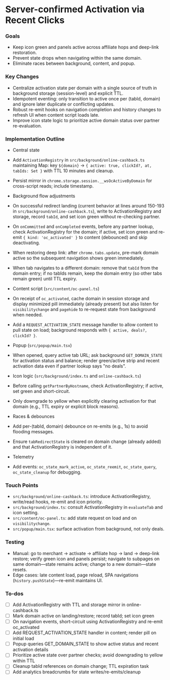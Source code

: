 <!-- cfa72f3b-a16a-4fb5-bc6f-0cc43cc3125f 18d4dc5e-bb87-45ff-b697-f05e3647cb1f -->
# Server-confirmed Activation via Recent Clicks

### Goals

- Keep icon green and panels active across affiliate hops and deep-link restoration.
- Prevent state drops when navigating within the same domain.
- Eliminate races between background, content, and popup.

### Key Changes

- Centralize activation state per domain with a single source of truth in background storage (session-level) and explicit TTL.
- Idempotent eventing: only transition to active once per (tabId, domain) and ignore later duplicate or conflicting updates.
- Robust re-emit hooks on navigation completion and history changes to refresh UI when content script loads late.
- Improve icon state logic to prioritize active domain status over partner re-evaluation.

### Implementation Outline

- Central state
- Add `ActivationRegistry` in `src/background/online-cashback.ts` maintaining Map: key `${domain}` → `{ active: true, clickId?, at, tabIds: Set }` with TTL 10 minutes and cleanup.
- Persist mirror in `chrome.storage.session.__wsOcActiveByDomain` for cross-script reads; include timestamp.

- Background flow adjustments
- On successful redirect landing (current behavior at lines around 150-193 in `src/background/online-cashback.ts`), write to ActivationRegistry and storage, record `tabId`, and set icon green without re-checking partner.
- On `onCommitted` and `onCompleted` events, before any partner lookup, check ActivationRegistry for the domain; if active, set icon green and re-emit `{ kind: 'oc_activated' }` to content (debounced) and skip deactivating.
- When restoring deep link: after `chrome.tabs.update`, pre-mark domain active so the subsequent navigation shows green immediately.
- When tab navigates to a different domain: remove that `tabId` from the domain entry; if no tabIds remain, keep the domain entry (so other tabs remain green) until TTL expiry.

- Content script (`src/content/oc-panel.ts`)
- On receipt of `oc_activated`, cache domain in session storage and display minimized pill immediately (already present) but also listen for `visibilitychange` and `pagehide` to re-request state from background when needed.
- Add a `REQUEST_ACTIVATION_STATE` message handler to allow content to pull state on load; background responds with `{ active, deals?, clickId? }`.

- Popup (`src/popup/main.tsx`)
- When opened, query active tab URL; ask background `GET_DOMAIN_STATE` for activation status and balance; render green/active strip and recent activation data even if partner lookup says "no deals".

- Icon logic (`src/background/index.ts` and `online-cashback.ts`)
- Before calling `getPartnerByHostname`, check ActivationRegistry; if active, set green and short-circuit.
- Only downgrade to yellow when explicitly clearing activation for that domain (e.g., TTL expiry or explicit block reasons).

- Races & debounces
- Add per-(tabId, domain) debounce on re-emits (e.g., 1s) to avoid flooding messages.
- Ensure `tabRedirectState` is cleared on domain change (already added) and that ActivationRegistry is independent of it.

- Telemetry
- Add events: `oc_state_mark_active`, `oc_state_reemit`, `oc_state_query`, `oc_state_cleanup` for debugging.

### Touch Points

- `src/background/online-cashback.ts`: introduce ActivationRegistry, write/read hooks, re-emit and icon priority.
- `src/background/index.ts`: consult ActivationRegistry in `evaluateTab` and icon setting.
- `src/content/oc-panel.ts`: add state request on load and on `visibilitychange`.
- `src/popup/main.tsx`: surface activation from background, not only deals.

### Testing

- Manual: go to merchant → activate → affiliate hop → land → deep-link restore; verify green icon and panels persist; navigate to subpages on same domain—state remains active; change to a new domain—state resets.
- Edge cases: late content load, page reload, SPA navigations (`history.pushState`)—re-emit maintains UI.

### To-dos

- [ ] Add ActivationRegistry with TTL and storage mirror in online-cashback.ts
- [ ] Mark domain active on landing/restore; record tabId; set icon green
- [ ] On navigation events, short-circuit using ActivationRegistry and re-emit oc_activated
- [ ] Add REQUEST_ACTIVATION_STATE handler in content; render pill on initial load
- [ ] Popup queries GET_DOMAIN_STATE to show active status and recent activation details
- [ ] Prioritize active state over partner checks; avoid downgrading to yellow within TTL
- [ ] Cleanup tabId references on domain change; TTL expiration task
- [ ] Add analytics breadcrumbs for state writes/re-emits/cleanup